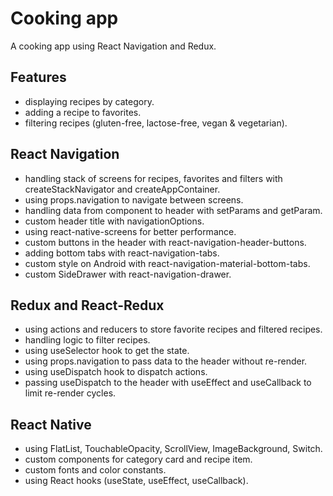 # Cooking app
A cooking app using React Navigation and Redux.

## Features
- displaying recipes by category.
- adding a recipe to favorites.
- filtering recipes (gluten-free, lactose-free, vegan & vegetarian).

## React Navigation
- handling stack of screens for recipes, favorites and filters with createStackNavigator and createAppContainer.
- using props.navigation to navigate between screens.
- handling data from component to header with setParams and getParam.
- custom header title with navigationOptions.
- using react-native-screens for better performance.
- custom buttons in the header with react-navigation-header-buttons.
- adding bottom tabs with react-navigation-tabs.
- custom style on Android with react-navigation-material-bottom-tabs.
- custom SideDrawer with react-navigation-drawer.

## Redux and React-Redux
- using actions and reducers to store favorite recipes and filtered recipes.
- handling logic to filter recipes.
- using useSelector hook to get the state.
- using props.navigation to pass data to the header without re-render.
- using useDispatch hook to dispatch actions. 
- passing useDispatch to the header with useEffect and useCallback to limit re-render cycles.

## React Native
- using FlatList, TouchableOpacity, ScrollView, ImageBackground, Switch.
- custom components for category card and recipe item.
- custom fonts and color constants.
- using React hooks (useState, useEffect, useCallback).



